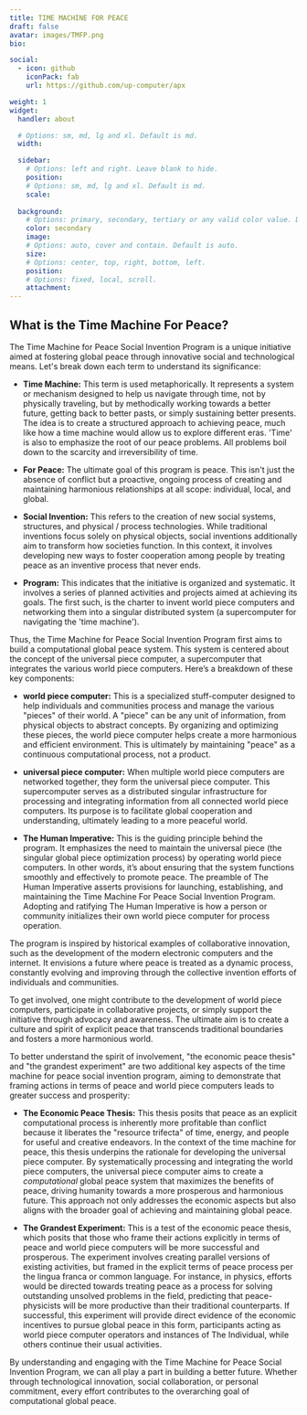 ```yaml
---
title: TIME MACHINE FOR PEACE
draft: false
avatar: images/TMFP.png
bio:

social:
  - icon: github
    iconPack: fab
    url: https://github.com/up-computer/apx

weight: 1
widget:
  handler: about

  # Options: sm, md, lg and xl. Default is md.
  width:

  sidebar:
    # Options: left and right. Leave blank to hide.
    position:
    # Options: sm, md, lg and xl. Default is md.
    scale:
  
  background:
    # Options: primary, secondary, tertiary or any valid color value. Default is primary.
    color: secondary
    image:
    # Options: auto, cover and contain. Default is auto.
    size:
    # Options: center, top, right, bottom, left.
    position:
    # Options: fixed, local, scroll.
    attachment: 
---
```


## What is the Time Machine For Peace?

The Time Machine for Peace Social Invention Program is a unique initiative aimed at fostering global peace through innovative social and technological means. Let's break down each term to understand its significance:

- **Time Machine:** This term is used metaphorically. It represents a system or mechanism designed to help us navigate through time, not by physically traveling, but by methodically working towards a better future, getting back to better pasts, or simply sustaining better presents. The idea is to create a structured approach to achieving peace, much like how a time machine would allow us to explore different eras. 'Time' is also to emphasize the root of our peace problems. All problems boil down to the scarcity and irreversibility of time.

- **For Peace:** The ultimate goal of this program is peace. This isn't just the absence of conflict but a proactive, ongoing process of creating and maintaining harmonious relationships at all scope: individual, local, and global.

- **Social Invention:** This refers to the creation of new social systems, structures, and physical / process technologies. While traditional inventions focus solely on physical objects, social inventions additionally aim to transform how societies function. In this context, it involves developing new ways to foster cooperation among people by treating peace as an inventive process that never ends.

- **Program:** This indicates that the initiative is organized and systematic. It involves a series of planned activities and projects aimed at achieving its goals. The first such, is the charter to invent world piece computers and networking them into a singular distributed system (a supercomputer for navigating the 'time machine').

Thus, the Time Machine for Peace Social Invention Program first aims to build a computational global peace system. This system is centered about the concept of the universal piece computer, a supercomputer that integrates the various world piece computers. Here’s a breakdown of these key components:

- **world piece computer:** This is a specialized stuff-computer designed to help individuals and communities process and manage the various "pieces" of their world. A "piece" can be any unit of information, from physical objects to abstract concepts. By organizing and optimizing these pieces, the world piece computer helps create a more harmonious and efficient environment. This is ultimately by maintaining "peace" as a continuous computational process, not a product.

- **universal piece computer:** When multiple world piece computers are networked together, they form the universal piece computer. This supercomputer serves as a distributed singular infrastructure for processing and integrating information from all connected world piece computers. Its purpose is to facilitate global cooperation and understanding, ultimately leading to a more peaceful world.

- **The Human Imperative:** This is the guiding principle behind the program. It emphasizes the need to maintain the universal piece (the singular global piece optimization process) by operating world piece computers. In other words, it’s about ensuring that the system functions smoothly and effectively to promote peace. The preamble of The Human Imperative asserts provisions for launching, establishing, and maintaining the Time Machine For Peace Social Invention Program. Adopting and ratifying The Human Imperative is how a person or community initializes their own world piece computer for process operation. 

The program is inspired by historical examples of collaborative innovation, such as the development of the modern electronic computers and the internet. It envisions a future where peace is treated as a dynamic process, constantly evolving and improving through the collective invention efforts of individuals and communities.

To get involved, one might contribute to the development of world piece computers, participate in collaborative projects, or simply support the initiative through advocacy and awareness. The ultimate aim is to create a culture and spirit of explicit peace that transcends traditional boundaries and fosters a more harmonious world.

To better understand the spirit of involvement, "the economic peace thesis" and "the grandest experiment" are two additional key aspects of the time machine for peace social invention program, aiming to demonstrate that framing actions in terms of peace and world piece computers leads to greater success and prosperity:

- **The Economic Peace Thesis:** This thesis posits that peace as an explicit computational process is inherently more profitable than conflict because it liberates the "resource trifecta" of time, energy, and people for useful and creative endeavors. In the context of the time machine for peace, this thesis underpins the rationale for developing the universal piece computer. By systematically processing and integrating the world piece computers, the universal piece computer aims to create a _computational_ global peace system that maximizes the benefits of peace, driving humanity towards a more prosperous and harmonious future. This approach not only addresses the economic aspects but also aligns with the broader goal of achieving and maintaining global peace.

- **The Grandest Experiment:** This is a test of the economic peace thesis, which posits that those who frame their actions explicitly in terms of peace and world piece computers will be more successful and prosperous. The experiment involves creating parallel versions of existing activities, but framed in the explicit terms of peace process per the lingua franca or common language. For instance, in physics, efforts would be directed towards treating peace as a process for solving outstanding unsolved problems in the field, predicting that peace-physicists will be more productive than their traditional counterparts. If successful, this experiment will provide direct evidence of the economic incentives to pursue global peace in this form, participants acting as world piece computer operators and instances of The Individual, while others continue their usual activities.

By understanding and engaging with the Time Machine for Peace Social Invention Program, we can all play a part in building a better future. Whether through technological innovation, social collaboration, or personal commitment, every effort contributes to the overarching goal of computational global peace.
